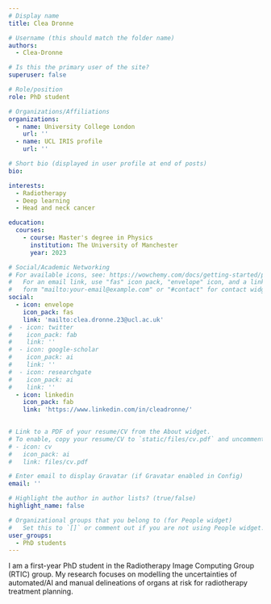 ```yaml
---
# Display name
title: Clea Dronne

# Username (this should match the folder name)
authors:
  - Clea-Dronne

# Is this the primary user of the site?
superuser: false

# Role/position
role: PhD student

# Organizations/Affiliations
organizations:
  - name: University College London
    url: ''
  - name: UCL IRIS profile
    url: ''

# Short bio (displayed in user profile at end of posts)
bio: 

interests:
  - Radiotherapy
  - Deep learning
  - Head and neck cancer

education:
  courses:
    - course: Master's degree in Physics
      institution: The University of Manchester
      year: 2023

# Social/Academic Networking
# For available icons, see: https://wowchemy.com/docs/getting-started/page-builder/#icons
#   For an email link, use "fas" icon pack, "envelope" icon, and a link in the
#   form "mailto:your-email@example.com" or "#contact" for contact widget.
social:
  - icon: envelope
    icon_pack: fas
    link: 'mailto:clea.dronne.23@ucl.ac.uk'
#  - icon: twitter
#    icon_pack: fab
#    link: ''
#  - icon: google-scholar
#    icon_pack: ai
#    link: ''
#  - icon: researchgate
#    icon_pack: ai
#    link: ''
  - icon: linkedin
    icon_pack: fab
    link: 'https://www.linkedin.com/in/cleadronne/'

    
# Link to a PDF of your resume/CV from the About widget.
# To enable, copy your resume/CV to `static/files/cv.pdf` and uncomment the lines below.
# - icon: cv
#   icon_pack: ai
#   link: files/cv.pdf

# Enter email to display Gravatar (if Gravatar enabled in Config)
email: ''

# Highlight the author in author lists? (true/false)
highlight_name: false

# Organizational groups that you belong to (for People widget)
#   Set this to `[]` or comment out if you are not using People widget.
user_groups:
  - PhD students
---
```

I am a first-year PhD student in the Radiotherapy Image Computing Group (RTIC) group. My research focuses on modelling the uncertainties of automated/AI and manual delineations of organs at risk for radiotherapy treatment planning. 

